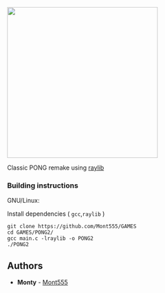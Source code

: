 <img src="https://github.com/MONT555/GAMES/PONG2/logo/PONG2_350x290.png" width=350>

Classic PONG remake using [raylib](https://github.com/raysan5/raylib/)

### Building instructions

<!---
TODO: Add build instructions for other platforms
-->

GNU/Linux:

Install dependencies ( `gcc`,`raylib` )

```
git clone https://github.com/Mont555/GAMES
cd GAMES/PONG2/
gcc main.c -lraylib -o PONG2
./PONG2
```

## Authors

* **Monty** - [Mont555](https://github.com/Mont555)

